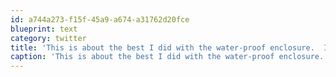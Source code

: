 ```yaml
---
id: a744a273-f15f-45a9-a674-a31762d20fce
blueprint: text
category: twitter
title: 'This is about the best I did with the water-proof enclosure.  It was a bit of a pain. http://bit.ly/h1OCRM'
caption: 'This is about the best I did with the water-proof enclosure.  It was a bit of a pain. http://bit.ly/h1OCRM'
---
```

